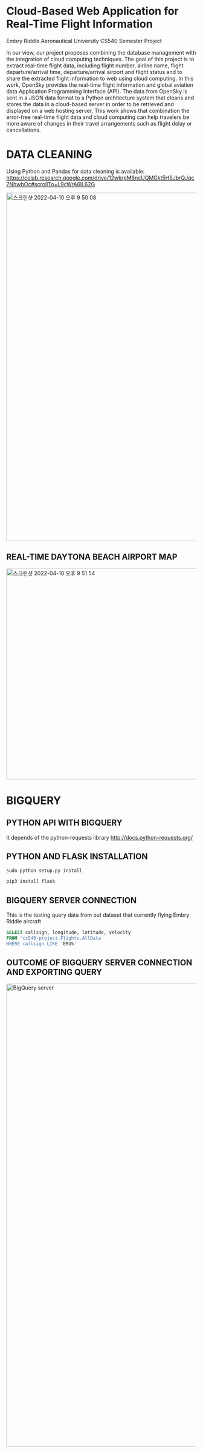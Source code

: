 # Cloud-Based Web Application for Real-Time Flight Information
Embry Riddle Aeronautical University CS540 Semester Project


In our view, our project proposes combining the database management with the integration of cloud computing techniques. The goal of this project is to extract real-time flight data, including flight number, airline name, flight departure/arrival time, departure/arrival airport and flight status and to share the extracted flight information to web using cloud computing. In this work, OpenSky provides the real-time flight information and global aviation data Application Programming Interface (API). The data from OpenSky is sent in a JSON data format to a Python architecture system that cleans and stores the data in a cloud-based server in order to be retrieved and displayed on a web hosting server. This work shows that combination the error-free real-time flight data and cloud computing can help travelers be more aware of changes in their travel arrangements such as flight delay or cancellations. 

# DATA CLEANING
Using Python and Pandas for data cleaning is available: 
https://colab.research.google.com/drive/12wkrpM6ncUQMGkt5HSJbrQJqc7NhwbOc#scrollTo=L9cWrA6lL62G

<img width="919" alt="스크린샷 2022-04-10 오후 9 50 08" src="https://user-images.githubusercontent.com/91277856/162651912-d2d094de-fea8-49fe-9d47-a454456727b5.png">

## REAL-TIME DAYTONA BEACH AIRPORT MAP
<img width="556" alt="스크린샷 2022-04-10 오후 9 51 54" src="https://user-images.githubusercontent.com/91277856/162651994-6aa71c46-8967-4a4f-be3d-278082aedb8c.png">




# BIGQUERY

## PYTHON API WITH BIGQUERY
It depends of the python-requests library http://docs.python-requests.org/

## PYTHON AND FLASK INSTALLATION 
``` python
sudo python setup.py install
```
``` python
pip3 install flask
```

## BIGQUERY SERVER CONNECTION
This is the testing query data from out dataset that currently flying Embry Riddle aircraft
``` SQL
SELECT callsign, longitude, latitude, velocity
FROM 'cs540-project.Flights.AllData
WHERE callsign LIKE 'ERU%'
```

## OUTCOME OF BIGQUERY SERVER CONNECTION AND EXPORTING QUERY
<img width="1221" alt="BigQuery server" src="https://user-images.githubusercontent.com/91277856/162801455-5e1168fb-8364-475c-8dc7-3f3855036c35.png">

